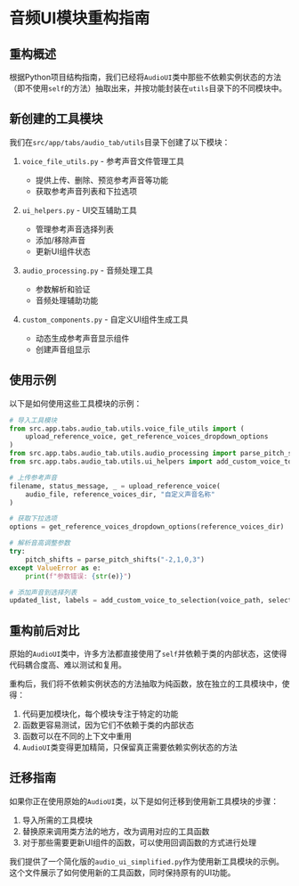 # 音频UI模块重构指南

## 重构概述

根据Python项目结构指南，我们已经将`AudioUI`类中那些不依赖实例状态的方法（即不使用`self`的方法）抽取出来，并按功能封装在`utils`目录下的不同模块中。

## 新创建的工具模块

我们在`src/app/tabs/audio_tab/utils`目录下创建了以下模块：

1. `voice_file_utils.py` - 参考声音文件管理工具
   - 提供上传、删除、预览参考声音等功能
   - 获取参考声音列表和下拉选项

2. `ui_helpers.py` - UI交互辅助工具
   - 管理参考声音选择列表
   - 添加/移除声音
   - 更新UI组件状态

3. `audio_processing.py` - 音频处理工具
   - 参数解析和验证
   - 音频处理辅助功能

4. `custom_components.py` - 自定义UI组件生成工具
   - 动态生成参考声音显示组件
   - 创建声音组显示

## 使用示例

以下是如何使用这些工具模块的示例：

```python
# 导入工具模块
from src.app.tabs.audio_tab.utils.voice_file_utils import (
    upload_reference_voice, get_reference_voices_dropdown_options
)
from src.app.tabs.audio_tab.utils.audio_processing import parse_pitch_shifts
from src.app.tabs.audio_tab.utils.ui_helpers import add_custom_voice_to_selection

# 上传参考声音
filename, status_message, _ = upload_reference_voice(
    audio_file, reference_voices_dir, "自定义声音名称"
)

# 获取下拉选项
options = get_reference_voices_dropdown_options(reference_voices_dir)

# 解析音高调整参数
try:
    pitch_shifts = parse_pitch_shifts("-2,1,0,3")
except ValueError as e:
    print(f"参数错误: {str(e)}")

# 添加声音到选择列表
updated_list, labels = add_custom_voice_to_selection(voice_path, selected_voices)
```

## 重构前后对比

原始的`AudioUI`类中，许多方法都直接使用了`self`并依赖于类的内部状态，这使得代码耦合度高、难以测试和复用。

重构后，我们将不依赖实例状态的方法抽取为纯函数，放在独立的工具模块中，使得：

1. 代码更加模块化，每个模块专注于特定的功能
2. 函数更容易测试，因为它们不依赖于类的内部状态
3. 函数可以在不同的上下文中重用
4. `AudioUI`类变得更加精简，只保留真正需要依赖实例状态的方法

## 迁移指南

如果你正在使用原始的`AudioUI`类，以下是如何迁移到使用新工具模块的步骤：

1. 导入所需的工具模块
2. 替换原来调用类方法的地方，改为调用对应的工具函数
3. 对于那些需要更新UI组件的函数，可以使用回调函数的方式进行处理

我们提供了一个简化版的`audio_ui_simplified.py`作为使用新工具模块的示例。这个文件展示了如何使用新的工具函数，同时保持原有的UI功能。
